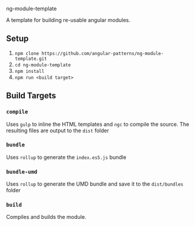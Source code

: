  ng-module-template

A template for building re-usable angular modules.

## Setup
  1. `npm clone https://github.com/angular-patterns/ng-module-template.git`
  2. `cd ng-module-template`
  3. `npm install`
  4. `npm run <build target>`

## Build Targets

### `compile`
Uses `gulp` to inline the HTML templates and `ngc` to compile the source. The resulting files are output to the `dist` folder

### `bundle`
Uses `rollup` to generate the `index.es5.js` bundle

### `bundle-umd`
Uses `rollup` to generate the UMD bundle and save it to the `dist/bundles` folder

### `build`
Compiles and builds the module.
 
